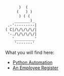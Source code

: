 ```
      )  (
     (   ) )
      ) ( (
    _______)_
 .-'---------|  
( C|/\/\/\/\/|
 '-./\/\/\/\/|
   '_________'
    '-------'
```
What you will find here:
* [Python Automation](https://github.com/User25514/TwitterAutomation)
* [An Employee Register](https://github.com/User25514/Employee-Login)
